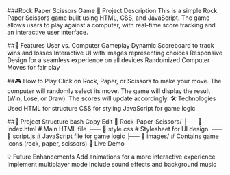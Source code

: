 ###Rock Paper Scissors Game
📌 Project Description
This is a simple Rock Paper Scissors game built using HTML, CSS, and JavaScript. The game allows users to play against a computer, with real-time score tracking and an interactive user interface.

##🚀 Features
User vs. Computer Gameplay
Dynamic Scoreboard to track wins and losses
Interactive UI with images representing choices
Responsive Design for a seamless experience on all devices
Randomized Computer Moves for fair play


##🎮 How to Play
Click on Rock, Paper, or Scissors to make your move.
The computer will randomly select its move.
The game will display the result (Win, Lose, or Draw).
The scores will update accordingly.
🛠️ Technologies Used
HTML for structure
CSS for styling
JavaScript for game logic


##📂 Project Structure
bash
Copy
Edit
📂 Rock-Paper-Scissors/
├── 📄 index.html   # Main HTML file
├── 📄 style.css    # Stylesheet for UI design
├── 📄 script.js    # JavaScript file for game logic
├── 📂 images/      # Contains game icons (rock, paper, scissors)
🔗 Live Demo


💡 Future Enhancements
Add animations for a more interactive experience
Implement multiplayer mode
Include sound effects and background music

